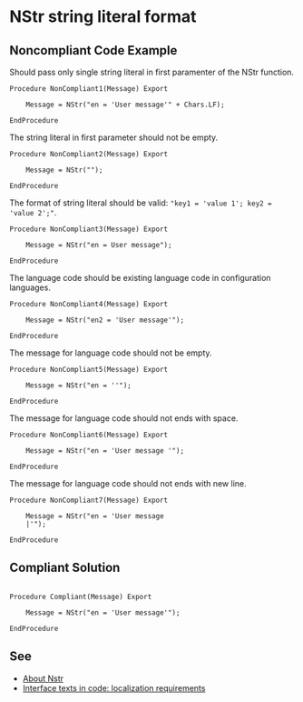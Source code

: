 # NStr string literal format

## Noncompliant Code Example

Should pass only single string literal in first paramenter of the NStr function.

```bsl
Procedure NonCompliant1(Message) Export
	
	Message = NStr("en = 'User message'" + Chars.LF);
	
EndProcedure
```

The string literal in first parameter should not be empty.

```bsl
Procedure NonCompliant2(Message) Export
	
	Message = NStr("");
	
EndProcedure
```

The format of string literal should be valid: `"key1 = 'value 1'; key2 = 'value 2';"`.

```bsl
Procedure NonCompliant3(Message) Export
	
	Message = NStr("en = User message");
	
EndProcedure
```

The language code should be existing language code in configuration languages.

```bsl
Procedure NonCompliant4(Message) Export
	
	Message = NStr("en2 = 'User message'");
	
EndProcedure
```

The message for language code should not be empty.

```bsl
Procedure NonCompliant5(Message) Export
	
	Message = NStr("en = ''");
	
EndProcedure
```

The message for language code should not ends with space.

```bsl
Procedure NonCompliant6(Message) Export
	
	Message = NStr("en = 'User message '");
	
EndProcedure
```

The message for language code should not ends with new line.

```bsl
Procedure NonCompliant7(Message) Export
	
	Message = NStr("en = 'User message
	|'");
	
EndProcedure
```

## Compliant Solution


```bsl

Procedure Compliant(Message) Export
	
	Message = NStr("en = 'User message'");
	
EndProcedure
```

## See

- [About Nstr](https://1c-dn.com/1c_enterprise/nstr/)
- [Interface texts in code: localization requirements](https://support.1ci.com/hc/en-us/articles/360011003480-Interface-texts-in-code-localization-requirements)
